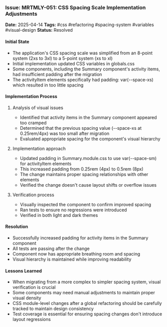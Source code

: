 ### Issue: MRTMLY-051: CSS Spacing Scale Implementation Adjustments
**Date:** 2025-04-14
**Tags:** #css #refactoring #spacing-system #variables #visual-design
**Status:** Resolved

#### Initial State
- The application's CSS spacing scale was simplified from an 8-point system (2xs to 3xl) to a 5-point system (xs to xl)
- Initial implementation updated CSS variables in globals.css
- Some components, including the Summary component's activity items, had insufficient padding after the migration
- The activityItem elements specifically had padding: var(--space-xs) which resulted in too little spacing

#### Implementation Process
1. Analysis of visual issues
   - Identified that activity items in the Summary component appeared too cramped
   - Determined that the previous spacing value (--space-xs at 0.25rem/4px) was too small after migration
   - Evaluated appropriate spacing for the component's visual hierarchy

2. Implementation approach
   - Updated padding in Summary.module.css to use var(--space-sm) for activityItem elements
   - This increased padding from 0.25rem (4px) to 0.5rem (8px)
   - The change maintains proper spacing relationships with other elements
   - Verified the change doesn't cause layout shifts or overflow issues

3. Verification process
   - Visually inspected the component to confirm improved spacing
   - Ran tests to ensure no regressions were introduced
   - Verified in both light and dark themes

#### Resolution
- Successfully increased padding for activity items in the Summary component
- All tests are passing after the change
- Component now has appropriate breathing room and spacing
- Visual hierarchy is maintained while improving readability

#### Lessons Learned
- When migrating from a more complex to simpler spacing system, visual verification is crucial
- Some components may need manual adjustments to maintain proper visual density
- CSS module-level changes after a global refactoring should be carefully tracked to maintain design consistency
- Test coverage is essential for ensuring spacing changes don't introduce layout regressions
